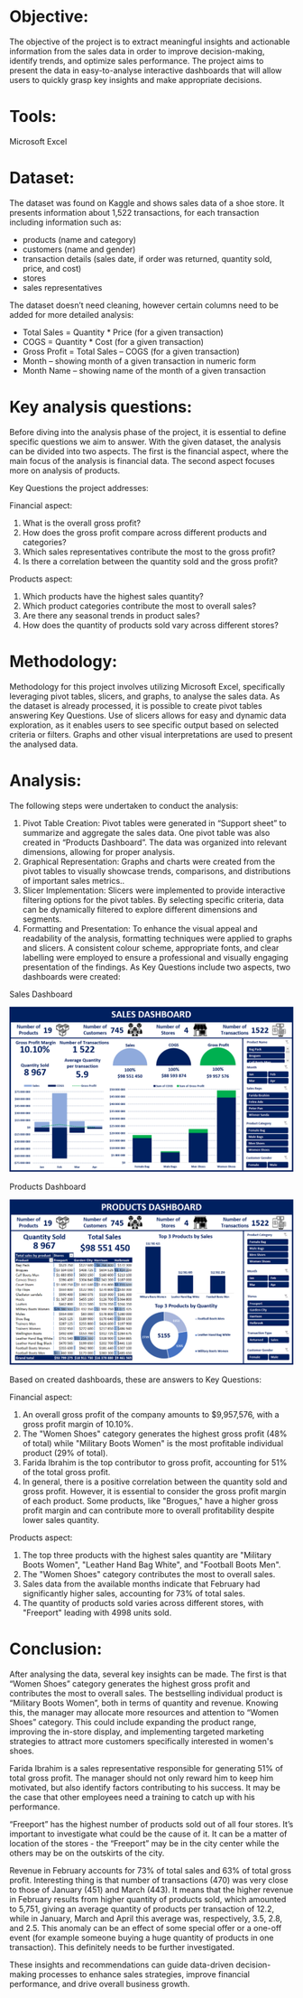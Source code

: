 # Objective:
The objective of the project is to extract meaningful insights and actionable information from
the sales data in order to improve decision-making, identify trends, and optimize sales
performance. The project aims to present the data in easy-to-analyse interactive dashboards that
will allow users to quickly grasp key insights and make appropriate decisions.

# Tools:
Microsoft Excel

# Dataset:
The dataset was found on Kaggle and shows sales data of a shoe store. It presents information
about 1,522 transactions, for each transaction including information such as:
- products (name and category)
- customers (name and gender)
- transaction details (sales date, if order was returned, quantity sold, price, and cost)
- stores
- sales representatives

The dataset doesn’t need cleaning, however certain columns need to be added for more detailed analysis:
- Total Sales = Quantity * Price (for a given transaction)
- COGS = Quantity * Cost (for a given transaction)
- Gross Profit = Total Sales – COGS (for a given transaction)
- Month – showing month of a given transaction in numeric form
- Month Name – showing name of the month of a given transaction

# Key analysis questions:
Before diving into the analysis phase of the project, it is essential to define specific questions
we aim to answer.
With the given dataset, the analysis can be divided into two aspects. The first is the financial
aspect, where the main focus of the analysis is financial data. The second aspect focuses more
on analysis of products.

Key Questions the project addresses:

Financial aspect:
1. What is the overall gross profit?
2. How does the gross profit compare across different products and categories?
3. Which sales representatives contribute the most to the gross profit?
4. Is there a correlation between the quantity sold and the gross profit?

Products aspect:
1. Which products have the highest sales quantity?
2. Which product categories contribute the most to overall sales?
3. Are there any seasonal trends in product sales?
4. How does the quantity of products sold vary across different stores?

# Methodology:
Methodology for this project involves utilizing Microsoft Excel, specifically leveraging pivot
tables, slicers, and graphs, to analyse the sales data. As the dataset is already processed, it is
possible to create pivot tables answering Key Questions. Use of slicers allows for easy and
dynamic data exploration, as it enables users to see specific output based on selected criteria or
filters. Graphs and other visual interpretations are used to present the analysed data.

# Analysis:
The following steps were undertaken to conduct the analysis:
1. Pivot Table Creation:
Pivot tables were generated in “Support sheet” to summarize and aggregate the sales data.
One pivot table was also created in “Products Dashboard”. The data was organized into
relevant dimensions, allowing for proper analysis.
2. Graphical Representation:
Graphs and charts were created from the pivot tables to visually showcase trends,
comparisons, and distributions of important sales metrics..
3. Slicer Implementation:
Slicers were implemented to provide interactive filtering options for the pivot tables. By
selecting specific criteria, data can be dynamically filtered to explore different dimensions
and segments.
4. Formatting and Presentation:
To enhance the visual appeal and readability of the analysis, formatting techniques were
applied to graphs and slicers. A consistent colour scheme, appropriate fonts, and clear
labelling were employed to ensure a professional and visually engaging presentation of
the findings. As Key Questions include two aspects, two dashboards were created:


Sales Dashboard

![Sales Dashboard](Sales_Dashboard.PNG)

Products Dashboard

![Products Dashboard](Products_Dashboard.PNG)


Based on created dashboards, these are answers to Key Questions:

Financial aspect:
1. An overall gross profit of the company amounts to $9,957,576, with a gross profit margin
of 10.10%.
2. The "Women Shoes" category generates the highest gross profit (48% of total) while
"Military Boots Women" is the most profitable individual product (29% of total).
3. Farida Ibrahim is the top contributor to gross profit, accounting for 51% of the total gross
profit.
4. In general, there is a positive correlation between the quantity sold and gross profit.
However, it is essential to consider the gross profit margin of each product. Some products,
like "Brogues," have a higher gross profit margin and can contribute more to overall
profitability despite lower sales quantity.

Products aspect:
1. The top three products with the highest sales quantity are "Military Boots Women",
"Leather Hand Bag White", and "Football Boots Men".
2. The "Women Shoes" category contributes the most to overall sales.
3. Sales data from the available months indicate that February had significantly higher sales,
accounting for 73% of total sales.
4. The quantity of products sold varies across different stores, with "Freeport" leading with
4998 units sold.

# Conclusion:
After analysing the data, several key insights can be made. The first is that “Women Shoes”
category generates the highest gross profit and contributes the most to overall sales. The bestselling
individual product is “Military Boots Women”, both in terms of quantity and revenue.
Knowing this, the manager may allocate more resources and attention to “Women Shoes”
category. This could include expanding the product range, improving the in-store display, and
implementing targeted marketing strategies to attract more customers specifically interested in
women's shoes.

Farida Ibrahim is a sales representative responsible for generating 51% of total gross profit. The
manager should not only reward him to keep him motivated, but also identify factors
contributing to his success. It may be the case that other employees need a training to catch up
with his performance.

“Freeport” has the highest number of products sold out of all four stores. It’s important to
investigate what could be the cause of it. It can be a matter of location of the stores - the
“Freeport” may be in the city center while the others may be on the outskirts of the city.

Revenue in February accounts for 73% of total sales and 63% of total gross profit. Interesting
thing is that number of transactions (470) was very close to those of January (451) and March
(443). It means that the higher revenue in February results from higher quantity of products
sold, which amounted to 5,751, giving an average quantity of products per transaction of 12.2,
while in January, March and April this average was, respectively, 3.5, 2.8, and 2.5. This
anomaly can be an effect of some special offer or a one-off event (for example someone buying
a huge quantity of products in one transaction). This definitely needs to be further investigated.

These insights and recommendations can guide data-driven decision-making processes to
enhance sales strategies, improve financial performance, and drive overall business growth.
